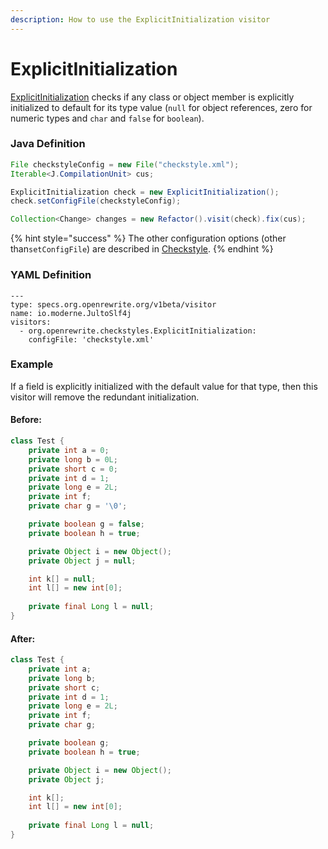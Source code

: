 ```yaml
---
description: How to use the ExplicitInitialization visitor
---
```


# ExplicitInitialization

[ExplicitInitialization](https://checkstyle.sourceforge.io/config_coding.html#ExplicitInitialization) checks if any class or object member is explicitly initialized to default for its type value \(`null` for object references, zero for numeric types and `char` and `false` for `boolean`\).

### Java Definition 

```java
File checkstyleConfig = new File("checkstyle.xml");
Iterable<J.CompilationUnit> cus;

ExplicitInitialization check = new ExplicitInitialization();
check.setConfigFile(checkstyleConfig);

Collection<Change> changes = new Refactor().visit(check).fix(cus);
```

{% hint style="success" %}
The other configuration options \(other than`setConfigFile`\) are described in [Checkstyle](./#configuration-options).
{% endhint %}

### YAML Definition

```text
---
type: specs.org.openrewrite.org/v1beta/visitor
name: io.moderne.JultoSlf4j
visitors:
  - org.openrewrite.checkstyles.ExplicitInitialization:
    configFile: 'checkstyle.xml'
```

### Example

If a field is explicitly initialized with the default value for that type, then this visitor will remove the redundant initialization. 

#### Before:

```java
class Test {
    private int a = 0;
    private long b = 0L;
    private short c = 0;
    private int d = 1;
    private long e = 2L;
    private int f;
    private char g = '\0';

    private boolean g = false;
    private boolean h = true;

    private Object i = new Object();
    private Object j = null;

    int k[] = null;
    int l[] = new int[0];
    
    private final Long l = null;
}
```

#### After:

```java
class Test {
    private int a;
    private long b;
    private short c;
    private int d = 1;
    private long e = 2L;
    private int f;
    private char g;

    private boolean g;
    private boolean h = true;

    private Object i = new Object();
    private Object j;

    int k[];
    int l[] = new int[0];
    
    private final Long l = null;
}
```

